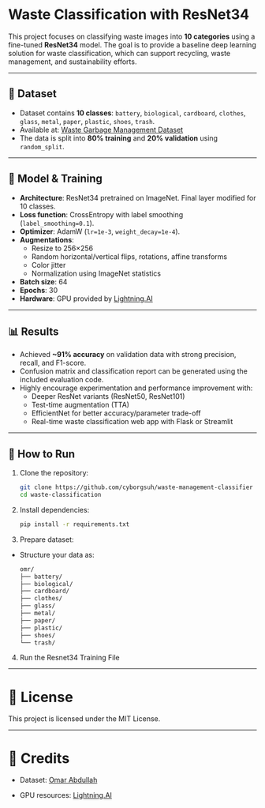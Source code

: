 # Waste Classification with ResNet34

This project focuses on classifying waste images into **10 categories** using a fine-tuned **ResNet34** model. The goal is to provide a baseline deep learning solution for waste classification, which can support recycling, waste management, and sustainability efforts.

---

## 📂 Dataset

- Dataset contains **10 classes**: `battery`, `biological`, `cardboard`, `clothes`, `glass`, `metal`, `paper`, `plastic`, `shoes`, `trash`.
- Available at: [Waste Garbage Management Dataset](https://huggingface.co/datasets/omasteam/waste-garbage-management-dataset)  
- The data is split into **80% training** and **20% validation** using `random_split`.

---

## 🧠 Model & Training

- **Architecture**: ResNet34 pretrained on ImageNet. Final layer modified for 10 classes.
- **Loss function**: CrossEntropy with label smoothing (`label_smoothing=0.1`).
- **Optimizer**: AdamW (`lr=1e-3`, `weight_decay=1e-4`).
- **Augmentations**:
  - Resize to 256×256
  - Random horizontal/vertical flips, rotations, affine transforms
  - Color jitter
  - Normalization using ImageNet statistics
- **Batch size**: 64
- **Epochs**: 30
- **Hardware**: GPU provided by [Lightning.AI](https://lightning.ai)

---

## 📊 Results

- Achieved **~91% accuracy** on validation data with strong precision, recall, and F1-score.
- Confusion matrix and classification report can be generated using the included evaluation code.
- Highly encourage experimentation and performance improvement with:
  - Deeper ResNet variants (ResNet50, ResNet101)
  - Test-time augmentation (TTA)
  - EfficientNet for better accuracy/parameter trade-off
  - Real-time waste classification web app with Flask or Streamlit

---

## 🚀 How to Run

1. Clone the repository:
   ```bash
   git clone https://github.com/cyborgsuh/waste-management-classifier
   cd waste-classification
   ```
2. Install dependencies:
   ```bash
   pip install -r requirements.txt
   ```
3. Prepare dataset:

- Structure your data as:

    ```bash
    omr/
    ├── battery/
    ├── biological/
    ├── cardboard/
    ├── clothes/
    ├── glass/
    ├── metal/
    ├── paper/
    ├── plastic/
    ├── shoes/
    └── trash/
    ```
4. Run the Resnet34 Training File 

---

# 📌 License

This project is licensed under the MIT License.

---

# 🙏 Credits

- Dataset: [Omar Abdullah](https://huggingface.co/omasteam)

- GPU resources: [Lightning.AI](https://lightning.ai/)

